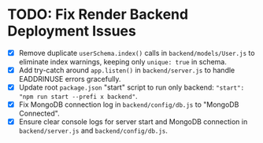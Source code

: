 # TODO: Fix Render Backend Deployment Issues

- [x] Remove duplicate `userSchema.index()` calls in `backend/models/User.js` to eliminate index warnings, keeping only `unique: true` in schema.
- [x] Add try-catch around `app.listen()` in `backend/server.js` to handle EADDRINUSE errors gracefully. 
- [x] Update root `package.json` "start" script to run only backend: `"start": "npm run start --prefi x backend"`.
- [x] Fix MongoDB connection log in `backend/config/db.js` to "MongoDB Connected".
- [x] Ensure clear console logs for server start and MongoDB connection in `backend/server.js` and `backend/config/db.js`.
